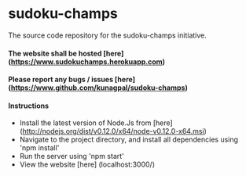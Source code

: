 # sudoku-champs
The source code repository for the sudoku-champs initiative.

#### The website shall be hosted [here] (https://www.sudokuchamps.herokuapp.com)
#### Please report any bugs / issues [here] (https://www.github.com/kunagpal/sudoku-champs)

#### Instructions
* Install the latest version of Node.Js from [here] (http://nodejs.org/dist/v0.12.0/x64/node-v0.12.0-x64.msi)
* Navigate to the project directory, and install all dependencies using 'npm install'
* Run the server using 'npm start'
* View the website [here] (localhost:3000/)
